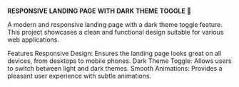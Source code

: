 


__RESPONSIVE__ __LANDING__ __PAGE__ __WITH__ __DARK__ __THEME__ __TOGGLE__  🚀


A modern and responsive landing page with a dark theme toggle feature. This project showcases a clean and functional design suitable for various web applications.

Features
Responsive Design: Ensures the landing page looks great on all devices, from desktops to mobile phones.
Dark Theme Toggle: Allows users to switch between light and dark themes.
Smooth Animations: Provides a pleasant user experience with subtle animations.
